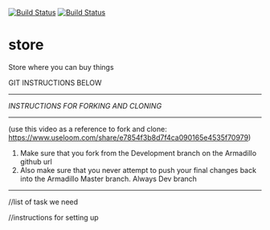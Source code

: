 [![Build Status](https://img.shields.io/travis/Baratheon-iter/store/master.svg?label=master)](https://travis-ci.org/Baratheon-iter/store) 
[![Build Status](https://img.shields.io/travis/Baratheon-iter/store/staging.svg?label=staging)](https://travis-ci.org/Baratheon-iter/store/branches)
# store
Store where you can buy things



GIT INSTRUCTIONS BELOW
______________________


*INSTRUCTIONS FOR FORKING AND CLONING*
_____________________________________

(use this video as a reference to fork and clone: https://www.useloom.com/share/e7854f3b8d7f4ca090165e4535f70979)
1.  Make sure that you fork from the Development branch on the Armadillo github url
2. Also make sure that you never attempt to push your final changes back into the Armadillo Master branch. Always Dev branch









**************************************************************************************************************************************************************************************








//list of task we need

//instructions for setting up 

